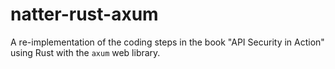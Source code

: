 # natter-rust-axum

A re-implementation of the coding steps in the book "API Security in Action" using Rust with the `axum` web library. 
